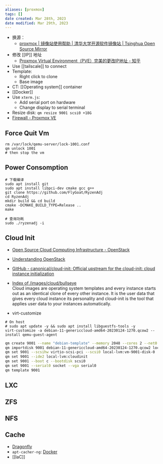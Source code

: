 ```yaml
---
aliases: [proxmox]
tags: []
date created: Mar 28th, 2023
date modified: Mar 29th, 2023
---
```

- 换源：
	- [proxmox | 镜像站使用帮助 | 清华大学开源软件镜像站 | Tsinghua Open Source Mirror](https://mirrors.tuna.tsinghua.edu.cn/help/proxmox/)
- 修改 [[IP]] 地址
	- [Proxmox Virtual Environment（PVE）完美的更改IP地址 - 知乎](https://zhuanlan.zhihu.com/p/354038479)
 - Use [[tailscale]] to connect
 - Template:
	 - Right click to clone
	 - Base image
  - CT: [[Operating system]] container
  - [[Docker]]
  - Use `xterm.js`:
	  - Add serial port on hardware
	  - Change display to serial terminal
   - Resize disk: `qm resize 9001 scsi0 +18G`
   - [Firewall - Proxmox VE](https://pve.proxmox.com/wiki/Firewall)

## Force Quit Vm
```
rm /var/lock/qemu-server/lock-1001.conf
qm unlock 1001
# then stop the vm
```

## Power Consomption
```
# 下载编译
sudo apt install git
sudo apt install libpci-dev cmake gcc g++
git clone https://github.com/FlyGoat/RyzenAdj
cd RyzenAdj
mkdir build && cd build
cmake -DCMAKE_BUILD_TYPE=Release ..
make

# 查询功耗
sudo ./ryzenadj -i
```

## Cloud Init
- [Open Source Cloud Computing Infrastructure - OpenStack](https://www.openstack.org/)
- [Understanding OpenStack](https://www.redhat.com/en/topics/openstack)
- [GitHub - canonical/cloud-init: Official upstream for the cloud-init: cloud instance initialization](https://github.com/canonical/cloud-init)
- [Index of /images/cloud/bullseye](https://cloud.debian.org/images/cloud/bullseye/)  
Cloud images are operating system templates and every instance starts out as an identical clone of every other instance. It is the user data that gives every cloud instance its personality and cloud-init is the tool that applies user data to your instances automatically.

- virt-customize

```
# On host
# sudo apt update -y && sudo apt install libguestfs-tools -y
virt-customize -a debian-11-genericcloud-amd64-20230124-1270.qcow2 --install qemu-guest-agent
```

```sh
qm create 9001 --name "debian-template" --memory 2048 --cores 2 --net0 virtio,bridge=vmbr0
qm importdisk 9001 debian-11-genericcloud-amd64-20230124-1270.qcow2 local-lvm
qm set 9001 --scsihw virtio-scsi-pci --scsi0 local-lvm:vm-9001-disk-0
qm set 9001 --ide2 local-lvm:cloudinit
qm set 9001 --boot c --bootdisk scsi0
qm set 9001 --serial0 socket --vga serial0
qm template 9001
```

## LXC

## ZFS

## NFS

## Cache
- [Dragonfly](https://d7y.io/)
- `apt-cacher-ng`: [Docker](https://hub.docker.com/r/sameersbn/apt-cacher-ng)
- [[IaC]]